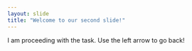 ```yaml
---
layout: slide
title: "Welcome to our second slide!"
---
```

I am proceeding with the task.
Use the left arrow to go back!
